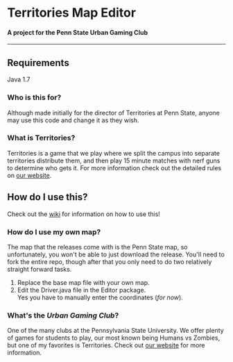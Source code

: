 # Territories Map Editor #
#### A project for the Penn State Urban Gaming Club ####

---------------------------

## Requirements ##
Java 1.7

### Who is this for? ###
Although made initially for the director of Territories at Penn State, anyone may use this code and change it as they wish.

### What is Territories? ###
Territories is a game that we play where we split the campus into separate territories distribute them, and then play 15 minute matches with nerf guns to determine who gets it. For more information check out the detailed rules on [our website](http://urbangaming.org/games/territories).

## How do I use this? ###
Check out the [wiki](/wiki) for information on how to use this!

### How do I use my own map? ###
The map that the releases come with is the Penn State map, so unfortunately, you won't be able to just download the release. You'll need to fork the entire repo, though after that you only need to do two relatively straight forward tasks.  
1. Replace the base map file with your own map.  
2. Edit the Driver.java file in the Editor package.  
Yes you have to manually enter the coordinates (*for now*).

### What's the *Urban Gaming Club*? ###
One of the many clubs at the Pennsylvania State University. We offer plenty of games for students to play, our most known being Humans vs Zombies, but one of my favorites is Territories. Check out [our website](http://urbangaming.org/) for more information.

